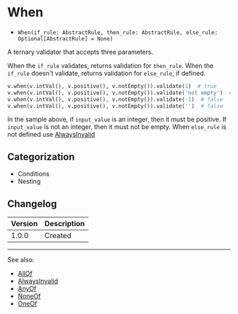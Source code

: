 # When

- `When(if_rule: AbstractRule, then_rule: AbstractRule, else_rule: Optional[AbstractRule] = None)`

A ternary validator that accepts three parameters.

When the `if_rule` validates, returns validation for `then_rule`.
When the `if_rule` doesn't validate, returns validation for `else_rule`, if defined.

```python
v.when(v.intVal(), v.positive(), v.notEmpty()).validate(1)  # true
v.when(v.intVal(), v.positive(), v.notEmpty()).validate('not empty')  # true
v.when(v.intVal(), v.positive(), v.notEmpty()).validate(-1)  # false
v.when(v.intVal(), v.positive(), v.notEmpty()).validate('')  # false
```

In the sample above, if `input_value` is an integer, then it must be positive.
If `input_value` is not an integer, then it must not be empty.
When `else_rule` is not defined use [AlwaysInvalid](AlwaysInvalid.md)

## Categorization

- Conditions
- Nesting

## Changelog

Version | Description
--------|-------------
  1.0.0 | Created

***
See also:

- [AllOf](AllOf.md)
- [AlwaysInvalid](AlwaysInvalid.md)
- [AnyOf](AnyOf.md)
- [NoneOf](NoneOf.md)
- [OneOf](OneOf.md)